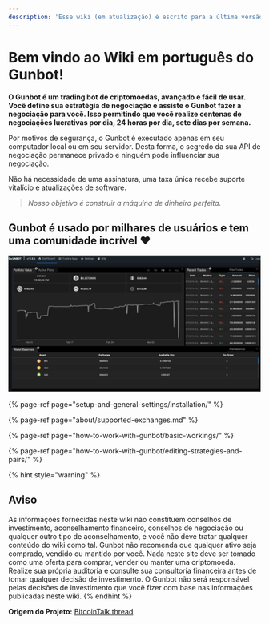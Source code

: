 ```yaml
---
description: 'Esse wiki (em atualização) é escrito para a última versão estável: v12'
---
```


# Bem vindo ao Wiki em português do Gunbot!

**O Gunbot é um trading bot de criptomoedas, avançado e fácil de usar. Você define sua estratégia de negociação e assiste o Gunbot fazer a negociação para você. Isso permitindo que você realize centenas de negociações lucrativas por dia, 24 horas por dia, sete dias por semana.**

Por motivos de segurança, o Gunbot é executado apenas em seu computador local ou em seu servidor. Desta forma, o segredo da sua API de negociação permanece privado e ninguém pode influenciar sua negociação.

Não há necessidade de uma assinatura, uma taxa única recebe suporte vitalício e atualizações de software.

> _Nosso objetivo é construir a máquina de dinheiro perfeita._

## Gunbot é usado por milhares de usuários e tem uma comunidade incrível ❤️

![](.gitbook/assets/image-17%20%281%29.png)

{% page-ref page="setup-and-general-settings/installation/" %}

{% page-ref page="about/supported-exchanges.md" %}

{% page-ref page="how-to-work-with-gunbot/basic-workings/" %}

{% page-ref page="how-to-work-with-gunbot/editing-strategies-and-pairs/" %}

{% hint style="warning" %}
## Aviso

As informações fornecidas neste wiki não constituem conselhos de investimento, aconselhamento financeiro, conselhos de negociação ou qualquer outro tipo de aconselhamento, e você não deve tratar qualquer conteúdo do wiki como tal. Gunbot não recomenda que qualquer ativo seja comprado, vendido ou mantido por você. Nada neste site deve ser tomado como uma oferta para comprar, vender ou manter uma criptomoeda. Realize sua própria auditoria e consulte sua consultoria financeira antes de tomar qualquer decisão de investimento. O Gunbot não será responsável pelas decisões de investimento que você fizer com base nas informações publicadas neste wiki.
{% endhint %}

**Origem do Projeto:** [BitcoinTalk thread](https://bitcointalk.org/index.php?topic=1715214.0).


